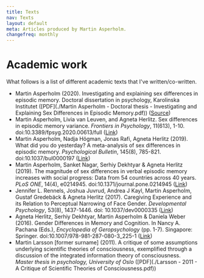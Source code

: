 ```yaml
---
title: Texts
nav: Texts
layout: default
meta: Articles produced by Martin Asperholm.
changefreq: monthly
---
```


# Academic work

What follows is a list of different academic texts that I've written/co-written.

* Martin Asperholm (2020). Investigating and explaining sex differences in episodic memory. Doctoral dissertation in psychology, Karolinska Institutet ([PDF](./Martin Asperholm - Doctoral thesis - Investigating and Explaining Sex Differences in Episodic Memory.pdf)) ([Source](https://github.com/Speldosa/KI_Doctoral_thesis))
* Martin Asperholm, Livia van Leuven, and Agneta Herlitz. Sex differences in episodic memory variance. *Frontiers in Psychology*, 11(613), 1-10. doi:10.3389/fpsyg.2020.00613/full ([Link](https://www.frontiersin.org/articles/10.3389/fpsyg.2020.00613/full))
* Martin Asperholm, Nadja Högman, Jonas Rafi, Agneta Herlitz (2019). What did you do yesterday? A meta-analysis of sex differences in episodic memory. *Psychological Bulletin*, 145(8), 785-821. doi:10.1037/bul0000197 ([Link](https://ovidsp.dc2.ovid.com/sp-3.33.0b/ovidweb.cgi?&S=EKHOFPCBLBEBBMIDJPCKFHHGNJGOAA00&Link+Set=S.sh.22.23.26%7c2%7csl_10&Counter5=TOC_article%7c00006823-201908000-00002%7covft%7covftdb%7covftu))
* Martin Asperholm, Sanket Nagar, Serhiy Dekhtyar & Agneta Herlitz (2019). The magnitude of sex differences in verbal episodic memory increases with social progress: Data from 54 countries across 40 years. *PLoS ONE*, 14(4), e0214945. doi:10.1371/journal.pone.0214945 ([Link](https://doi.org/10.1371/journal.pone.0214945))
* Jennifer L. Rennels, Joshua Juvrud, Andrea J Kayl, Martin Asperholm, Gustaf Gredebäck & Agneta Herlitz (2017). Caregiving Experience and its Relation to Perceptual Narrowing of Face Gender. *Developmental Psychology*, 53(8), 1437-1446. doi: 10.1037/dev0000335 ([Link](https://www.ncbi.nlm.nih.gov/pubmed/28594188))
* Agneta Herlitz, Serhiy Dekhtyar, Martin Asperholm & Daniela Weber (2016). Gender Differences in Memory and Cognition. In Nancy A. Pachana (Eds.), *Encyclopedia of Geropsychology* (pp. 1-7). Singapore: Springer. doi:10.1007/978-981-287-080-3_225-1 ([Link](http://link.springer.com/referenceworkentry/10.1007/978-981-287-080-3_225-1))
* Martin Larsson [former surname] (2011). A critique of some assumptions underlying scientific theories of consciousness, exemplified through a discussion of the integrated information theory of consciousness. *Master thesis in psychology, University of Oslo* ([PDF](./Larsson - 2011 - A Critique of Scientific Theories of Consciousness.pdf))
